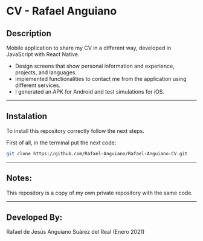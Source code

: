 # CV - Rafael Anguiano

## Description
Mobile application to share my CV in a different way, developed in JavaScript with React Native.
 - Design screens that show personal information and experience, projects, and languages.
 - implemented functionalities to contact me from the application using different services.
 - I generated an APK for Android and test simulations for iOS.

---

## Instalation
To install this repository correctly follow the next steps.

First of all, in the terminal put the next code:

```sh
git clone https://github.com/Rafael-Anguiano/Rafael-Anguiano-CV.git
```


---

## Notes:
This repository is a copy of my own private repository with the same code.

---

## Developed By:
Rafael de Jesús Anguiano Suárez del Real (Enero 2021)

